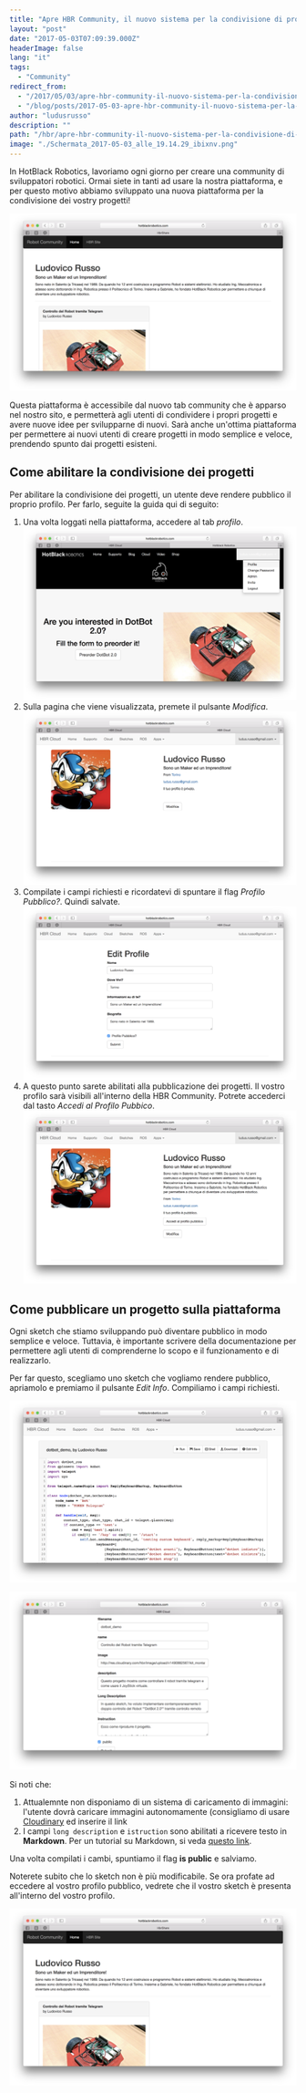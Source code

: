 ```yaml
---
title: "Apre HBR Community, il nuovo sistema per la condivisione di progetti Robotici"
layout: "post"
date: "2017-05-03T07:09:39.000Z"
headerImage: false
lang: "it"
tags:
  - "Community"
redirect_from:
  - "/2017/05/03/apre-hbr-community-il-nuovo-sistema-per-la-condivisione-di-progetti-robotici/"
  - "/blog/posts/2017-05-03-apre-hbr-community-il-nuovo-sistema-per-la-condivisione-di-progetti-robotici"
author: "ludusrusso"
description: ""
path: "/hbr/apre-hbr-community-il-nuovo-sistema-per-la-condivisione-di-progetti-robotici/"
image: "./Schermata_2017-05-03_alle_19.14.29_ibixnv.png"
---
```


In HotBlack Robotics, lavoriamo ogni giorno per creare una community di sviluppatori robotici. Ormai siete in tanti ad usare la nostra piattaforma, e per questo motivo abbiamo sviluppato una nuova piattaforma per la condivisione dei vostry progetti!

![Profilo Pubblico](./Schermata_2017-05-03_alle_19.14.29_ibixnv.png)

Questa piattaforma è accessibile dal nuovo tab community che è apparso nel nostro sito, e permetterà agli utenti di condividere i propri progetti e avere nuove idee per svilupparne di nuovi. Sarà anche un'ottima piattaforma per permettere ai nuovi utenti di creare progetti in modo semplice e veloce, prendendo spunto dai progetti esisteni.

## Come abilitare la condivisione dei progetti

Per abilitare la condivisione dei progetti, un utente deve rendere pubblico il proprio profilo. Per farlo, seguite la guida qui di seguito:

1. Una volta loggati nella piattaforma, accedere al tab _profilo_.
   ![Homepage Profilo](./Schermata_2017-05-02_alle_20.05.02_kv92jf.png)
2. Sulla pagina che viene visualizzata, premete il pulsante _Modifica_.
   ![Profilo](./Schermata_2017-05-02_alle_20.05.38_gtnr6z.png)
3. Compilate i campi richiesti e ricordatevi di spuntare il flag _Profilo Pubblico?_. Quindi salvate.
   ![Abilitare Profilo Pubblico](./Schermata_2017-05-02_alle_20.10.44_gnclvv.png)
4. A questo punto sarete abilitati alla pubblicazione dei progetti. Il vostro profilo sarà visibili all'interno della HBR Community. Potrete accederci dal tasto _Accedi al Profilo Pubbico_.
   ![Profilo](./Schermata_2017-05-02_alle_20.11.49_wy9e3q.png)

## Come pubblicare un progetto sulla piattaforma

Ogni sketch che stiamo sviluppando può diventare pubblico in modo semplice e veloce. Tuttavia, è importante scrivere della documentazione per permettere agli utenti di comprenderne lo scopo e il funzionamento e di realizzarlo.

Per far questo, scegliamo uno sketch che vogliamo rendere pubblico, apriamolo e premiamo il pulsante _Edit Info_. Compiliamo i campi richiesti.

![](./Schermata_2017-05-02_alle_20.32.57_lbnbtc.png)

![](./Schermata_2017-05-03_alle_19.14.05_sr0nee.png)

Si noti che:

1. Attualemnte non disponiamo di un sistema di caricamento di immagini: l'utente dovrà caricare immagini autonomamente (consigliamo di usare [Cloudinary](http://cloudinary.com/) ed inserire il link
2. I campi `long description` e `istruction` sono abilitati a ricevere testo in **Markdown**. Per un tutorial su Markdown, si veda [questo link](http://www.maffucci.it/2013/08/29/formattazione-del-testo-con-markdown/).

Una volta compilati i cambi, spuntiamo il flag **is public** e salviamo.

Noterete subito che lo sketch non è più modificabile. Se ora profate ad eccedere al vostro profilo pubblico, vedrete che il vostro sketch è presenta all'interno del vostro profilo.

![Profilo Pubblico](./Schermata_2017-05-03_alle_19.14.29_ibixnv.png)
